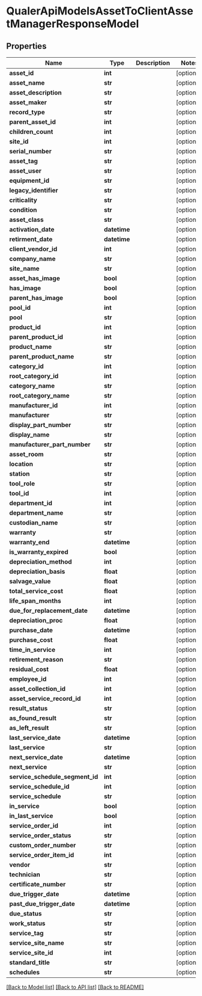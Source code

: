 # QualerApiModelsAssetToClientAssetManagerResponseModel

## Properties
Name | Type | Description | Notes
------------ | ------------- | ------------- | -------------
**asset_id** | **int** |  | [optional] 
**asset_name** | **str** |  | [optional] 
**asset_description** | **str** |  | [optional] 
**asset_maker** | **str** |  | [optional] 
**record_type** | **str** |  | [optional] 
**parent_asset_id** | **int** |  | [optional] 
**children_count** | **int** |  | [optional] 
**site_id** | **int** |  | [optional] 
**serial_number** | **str** |  | [optional] 
**asset_tag** | **str** |  | [optional] 
**asset_user** | **str** |  | [optional] 
**equipment_id** | **str** |  | [optional] 
**legacy_identifier** | **str** |  | [optional] 
**criticality** | **str** |  | [optional] 
**condition** | **str** |  | [optional] 
**asset_class** | **str** |  | [optional] 
**activation_date** | **datetime** |  | [optional] 
**retirment_date** | **datetime** |  | [optional] 
**client_vendor_id** | **int** |  | [optional] 
**company_name** | **str** |  | [optional] 
**site_name** | **str** |  | [optional] 
**asset_has_image** | **bool** |  | [optional] 
**has_image** | **bool** |  | [optional] 
**parent_has_image** | **bool** |  | [optional] 
**pool_id** | **int** |  | [optional] 
**pool** | **str** |  | [optional] 
**product_id** | **int** |  | [optional] 
**parent_product_id** | **int** |  | [optional] 
**product_name** | **str** |  | [optional] 
**parent_product_name** | **str** |  | [optional] 
**category_id** | **int** |  | [optional] 
**root_category_id** | **int** |  | [optional] 
**category_name** | **str** |  | [optional] 
**root_category_name** | **str** |  | [optional] 
**manufacturer_id** | **int** |  | [optional] 
**manufacturer** | **str** |  | [optional] 
**display_part_number** | **str** |  | [optional] 
**display_name** | **str** |  | [optional] 
**manufacturer_part_number** | **str** |  | [optional] 
**asset_room** | **str** |  | [optional] 
**location** | **str** |  | [optional] 
**station** | **str** |  | [optional] 
**tool_role** | **str** |  | [optional] 
**tool_id** | **int** |  | [optional] 
**department_id** | **int** |  | [optional] 
**department_name** | **str** |  | [optional] 
**custodian_name** | **str** |  | [optional] 
**warranty** | **str** |  | [optional] 
**warranty_end** | **datetime** |  | [optional] 
**is_warranty_expired** | **bool** |  | [optional] 
**depreciation_method** | **int** |  | [optional] 
**depreciation_basis** | **float** |  | [optional] 
**salvage_value** | **float** |  | [optional] 
**total_service_cost** | **float** |  | [optional] 
**life_span_months** | **int** |  | [optional] 
**due_for_replacement_date** | **datetime** |  | [optional] 
**depreciation_proc** | **float** |  | [optional] 
**purchase_date** | **datetime** |  | [optional] 
**purchase_cost** | **float** |  | [optional] 
**time_in_service** | **int** |  | [optional] 
**retirement_reason** | **str** |  | [optional] 
**residual_cost** | **float** |  | [optional] 
**employee_id** | **int** |  | [optional] 
**asset_collection_id** | **int** |  | [optional] 
**asset_service_record_id** | **int** |  | [optional] 
**result_status** | **str** |  | [optional] 
**as_found_result** | **str** |  | [optional] 
**as_left_result** | **str** |  | [optional] 
**last_service_date** | **datetime** |  | [optional] 
**last_service** | **str** |  | [optional] 
**next_service_date** | **datetime** |  | [optional] 
**next_service** | **str** |  | [optional] 
**service_schedule_segment_id** | **int** |  | [optional] 
**service_schedule_id** | **int** |  | [optional] 
**service_schedule** | **str** |  | [optional] 
**in_service** | **bool** |  | [optional] 
**in_last_service** | **bool** |  | [optional] 
**service_order_id** | **int** |  | [optional] 
**service_order_status** | **str** |  | [optional] 
**custom_order_number** | **str** |  | [optional] 
**service_order_item_id** | **int** |  | [optional] 
**vendor** | **str** |  | [optional] 
**technician** | **str** |  | [optional] 
**certificate_number** | **str** |  | [optional] 
**due_trigger_date** | **datetime** |  | [optional] 
**past_due_trigger_date** | **datetime** |  | [optional] 
**due_status** | **str** |  | [optional] 
**work_status** | **str** |  | [optional] 
**service_tag** | **str** |  | [optional] 
**service_site_name** | **str** |  | [optional] 
**service_site_id** | **int** |  | [optional] 
**standard_title** | **str** |  | [optional] 
**schedules** | **str** |  | [optional] 

[[Back to Model list]](../README.md#documentation-for-models) [[Back to API list]](../README.md#documentation-for-api-endpoints) [[Back to README]](../README.md)


